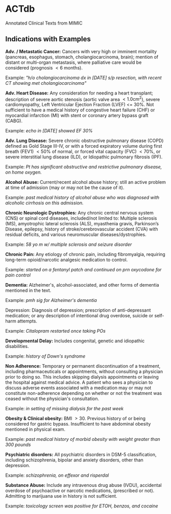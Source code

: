 # ACTdb
Annotated Clinical Texts from MIMIC

## Indications with Examples

**Adv. / Metastatic Cancer:** Cancers with very high or imminent mortality (pancreas, esophagus, stomach, cholangiocarcinoma, brain); mention of distant or multi-organ metastasis, where palliative care would be considered (prognosis $< 6$ months).

Example: *"h/o cholangiocarcinoma dx in [DATE] s/p resection, with recent CT showing met cholangiocarcinoma"*

**Adv. Heart Disease:** Any consideration for needing a heart transplant; description of severe aortic stenosis (aortic valve area $< 1.0\mathrm{cm}^2$), severe cardiomyopathy, Left Ventricular Ejection Fraction (LVEF) <= 30%. Not sufficient to have a medical history of congestive heart failure (CHF) or myocardial infarction (MI) with stent or coronary artery bypass graft (CABG).

Example: *echo in [DATE] showed EF 30%*

**Adv. Lung Disease:** Severe chronic obstructive pulmonary disease (COPD) defined as Gold Stage III-IV, or with a forced expiratory volume during first breath (FEV1) $< 50\%$ of normal, or forced vital capacity (FVC) $< 70\%$, or severe interstitial lung disease (ILD), or Idiopathic pulmonary fibrosis (IPF).

Example: *Pt has significant obstructive and restrictive pulmonary disease, on home oxygen.*

**Alcohol Abuse:** Current/recent alcohol abuse history; still an active problem at time of admission (may or may not be the cause of it).

Example: *past medical history of alcohol abuse who was diagnosed with alcoholic cirrhosis on this admission.*

**Chronic Neurologic Dystrophies:** Any chronic central nervous system (CNS) or spinal cord diseases, included/not limited to: Multiple sclerosis (MS), amyotrophic lateral sclerosis (ALS), myasthenia gravis, Parkinson’s Disease, epilepsy, history of stroke/cerebrovascular accident (CVA) with residual deficits, and various neuromuscular diseases/dystrophies.

Example: *58 yo m w/ multiple sclerosis and seizure disorder*

**Chronic Pain:** Any etiology of chronic pain, including fibromyalgia, requiring long-term opioid/narcotic analgesic medication to control.

Example: *started on a fentanyl patch and continued on prn oxycodone for pain control*

**Dementia:** Alzheimer's, alcohol-associated, and other forms of dementia mentioned in the text.

Example: *pmh sig for Alzheimer's dementia*

Depression: Diagnosis of depression; prescription of anti-depressant medication; or any description of intentional drug overdose, suicide or self-harm attempts.

Example: *Citalopram restarted once taking POs*

**Developmental Delay:**  Includes congenital, genetic and idiopathic disabilities.

Example: *history of Down's syndrome*

**Non Adherence:** Temporary or permanent discontinuation of a treatment, including pharmaceuticals or appointments, without consulting a physician prior to doing so. This includes skipping dialysis appointments or leaving the hospital against medical advice. A patient who sees a physician to discuss adverse events associated with a medication may or may not constitute non-adherence depending on whether or not the treatment was ceased without the physician's consultation.

Example: *in setting of missing dialysis for the past week*

**Obesity & Clinical obesity:** BMI $> 30$. Previous history of or being considered for gastric bypass. Insufficient to have abdominal obesity mentioned in physical exam.

Example: *past medical history of morbid obesity with weight greater than 300 pounds*

**Psychiatric disorders:** All psychiatric disorders in DSM-5 classification, including schizophrenia, bipolar and anxiety disorders, other than depression.

Example: *schizophrenia, on effexor and risperdal*

**Substance Abuse:** Include any intravenous drug abuse (IVDU), accidental overdose of psychoactive or narcotic medications, (prescribed or not). Admitting to marijuana use in history is not sufficient.

Example: *toxicology screen was positive for ETOH, benzos, and cocaine*

